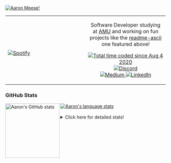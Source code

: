 [![Aaron Meese!](https://user-images.githubusercontent.com/17814535/88975338-a2aabf00-d27f-11ea-963f-8a19608716b4.png)](https://github.com/ajmeese7/readme-ascii "README ASCII")

<!-- Modified from project here: https://github.com/novatorem/novatorem -->
<table width="100%"> 
  <tr>
  <td width="50%">
      
&nbsp; <br> [![Spotify](https://ajmeese7.vercel.app/api/spotify)](https://open.spotify.com/user/ajmeese)

  </td>
  <td width="50%">
    <p align="center">
    Software Developer studying at <a href="https://www.amu.apus.edu/">AMU</a> and working on fun 
    projects like the <a href="https://github.com/ajmeese7/readme-ascii">readme-ascii</a> one featured above!
    </p>
    <p align="center">
      <a href="https://wakatime.com/@f726891d-3b02-46cd-9b60-e8c59f9e2b14">
        <img src="https://wakatime.com/badge/user/f726891d-3b02-46cd-9b60-e8c59f9e2b14.svg" alt="Total time coded since Aug 4 2020" title="WakaTime" />
      </a>
      <a href="http://link.aaronmeese.com/discord">
        <img src="https://img.shields.io/badge/discord-ajmeese7%234835-369?style=flat-square&logo=discord&logoColor=white&color=purple" alt="Discord" title="Discord">
      </a>
      <br />
      <a href="https://link.aaronmeese.com/medium">
        <img src="https://img.shields.io/badge/medium-ajmeese7-1DB954?style=flat-square&logo=medium&logoColor=white" alt="Medium" title="Medium">
      </a>
      <a href="https://link.aaronmeese.com/linkedin">
        <img src="https://img.shields.io/badge/linkedIn-aaronmeese-1DB954?style=flat-square&logo=linkedin&logoColor=white&color=blue" alt="LinkedIn" title="LinkedIn">
      </a>
    </p>
  </td>

</table>

[//]: <> (The `&nbsp;` is to have Aphelion take up more space)

### GitHub Stats ###

<a href="https://profile-summary-for-github.com/user/ajmeese7">
  <img align="left" height="170px" src="https://github-readme-stats.vercel.app/api?username=ajmeese7&show_icons=true&line_height=27&count_private=true" alt="Aaron's GitHub stats"/>
  <img src="https://github-readme-stats.vercel.app/api/top-langs/?username=ajmeese7&hide_langs_below=5&layout=compact" alt="Aaron's language stats"/>
</a>

<br />
<br />
<details>
<summary>Click here for detailed stats!</summary>

### :zap: Recent Activity
<!--START_SECTION:activity-->
1. ❗️ Opened issue [#6](https://github.com/dendronhq/template.publish.github-action/issues/6) in [dendronhq/template.publish.github-action](https://github.com/dendronhq/template.publish.github-action)
2. ❗️ Closed issue [#140](https://github.com/neurobin/shc/issues/140) in [neurobin/shc](https://github.com/neurobin/shc)
3. 🗣 Commented on [#140](https://github.com/neurobin/shc/issues/140) in [neurobin/shc](https://github.com/neurobin/shc)
4. ❗️ Opened issue [#140](https://github.com/neurobin/shc/issues/140) in [neurobin/shc](https://github.com/neurobin/shc)
5. 🗣 Commented on [#108](https://github.com/neurobin/shc/issues/108) in [neurobin/shc](https://github.com/neurobin/shc)
<!--END_SECTION:activity-->

### 🧐 Waka Stats
<!--START_SECTION:waka-->
![Code Time](http://img.shields.io/badge/Code%20Time-1%2C060%20hrs%2040%20mins-blue)

**🐱 My GitHub Data** 

> 🏆 829 Contributions in the Year 2022
 > 
> 📦 342.0 kB Used in GitHub's Storage 
 > 
> 💼 Opted to Hire
 > 
> 📜 77 Public Repositories 
 > 
> 🔑 28 Private Repositories  
 > 
**I'm an Early 🐤** 

```text
🌞 Morning    257 commits    ██████░░░░░░░░░░░░░░░░░░░   24.06% 
🌆 Daytime    384 commits    █████████░░░░░░░░░░░░░░░░   35.96% 
🌃 Evening    414 commits    █████████░░░░░░░░░░░░░░░░   38.76% 
🌙 Night      13 commits     ░░░░░░░░░░░░░░░░░░░░░░░░░   1.22%

```
📅 **I'm Most Productive on Sunday** 

```text
Monday       143 commits    ███░░░░░░░░░░░░░░░░░░░░░░   13.39% 
Tuesday      160 commits    ███░░░░░░░░░░░░░░░░░░░░░░   14.98% 
Wednesday    121 commits    ██░░░░░░░░░░░░░░░░░░░░░░░   11.33% 
Thursday     150 commits    ███░░░░░░░░░░░░░░░░░░░░░░   14.04% 
Friday       117 commits    ██░░░░░░░░░░░░░░░░░░░░░░░   10.96% 
Saturday     172 commits    ████░░░░░░░░░░░░░░░░░░░░░   16.1% 
Sunday       205 commits    ████░░░░░░░░░░░░░░░░░░░░░   19.19%

```


📊 **This Week I Spent My Time On** 

```text
⌚︎ Time Zone: America/New_York

💬 Programming Languages: 
JavaScript               5 hrs 49 mins       █████░░░░░░░░░░░░░░░░░░░░   22.81% 
Bash                     4 hrs 52 mins       ████░░░░░░░░░░░░░░░░░░░░░   19.07% 
Other                    3 hrs 8 mins        ███░░░░░░░░░░░░░░░░░░░░░░   12.28% 
Markdown                 2 hrs 51 mins       ██░░░░░░░░░░░░░░░░░░░░░░░   11.2% 
TypeScript               1 hr 43 mins        █░░░░░░░░░░░░░░░░░░░░░░░░   6.74%

🐱‍💻 Projects: 
aaronmeese.com           9 hrs 45 mins       █████████░░░░░░░░░░░░░░░░   38.22% 
karameese.com            3 hrs 34 mins       ███░░░░░░░░░░░░░░░░░░░░░░   14.03% 
zork1                    3 hrs 29 mins       ███░░░░░░░░░░░░░░░░░░░░░░   13.7% 
meese.enterprises        3 hrs 2 mins        ███░░░░░░░░░░░░░░░░░░░░░░   11.91% 
zork                     1 hr 45 mins        █░░░░░░░░░░░░░░░░░░░░░░░░   6.91%

```

**I Mostly Code in JavaScript** 

```text
JavaScript               32 repos            ████████████░░░░░░░░░░░░░   50.0% 
HTML                     9 repos             ███░░░░░░░░░░░░░░░░░░░░░░   14.06% 
Python                   5 repos             ██░░░░░░░░░░░░░░░░░░░░░░░   7.81% 
Java                     4 repos             █░░░░░░░░░░░░░░░░░░░░░░░░   6.25% 
CSS                      3 repos             █░░░░░░░░░░░░░░░░░░░░░░░░   4.69%

```



 Last Updated on 09/06/2022 00:05:52 UTC
<!--END_SECTION:waka-->
</details>
